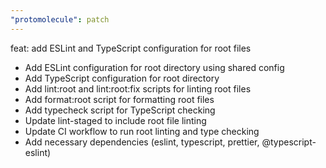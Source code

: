 ```yaml
---
"protomolecule": patch
---
```


feat: add ESLint and TypeScript configuration for root files

- Add ESLint configuration for root directory using shared config
- Add TypeScript configuration for root directory
- Add lint:root and lint:root:fix scripts for linting root files
- Add format:root script for formatting root files
- Add typecheck script for TypeScript checking
- Update lint-staged to include root file linting
- Update CI workflow to run root linting and type checking
- Add necessary dependencies (eslint, typescript, prettier, @typescript-eslint)
